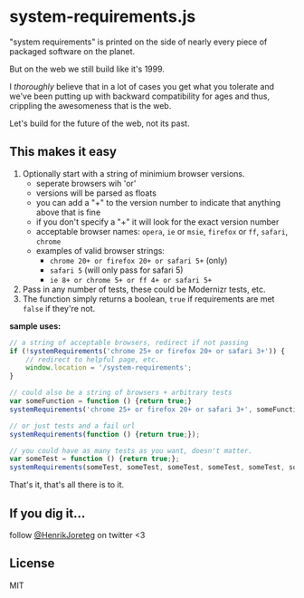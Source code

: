 # system-requirements.js

"system requirements" is printed on the side of nearly every piece of packaged software on the planet. 

But on the web we still build like it's 1999. 

I *thoroughly* believe that in a lot of cases you get what you tolerate and we've been putting up with backward compatibility for ages and thus, crippling the awesomeness that is the web. 

Let's build for the future of the web, not its past. 


## This makes it easy

1. Optionally start with a string of minimium browser versions.
    - seperate browsers wih 'or'
    - versions will be parsed as floats
    - you can add a "+" to the version number to indicate that anything above that is fine
    - if you don't specify a "+" it will look for the exact version number
    - acceptable browser names: `opera`, `ie` or `msie`, `firefox` or `ff`, `safari`, `chrome`
    - examples of valid browser strings:
        - `chrome 20+ or firefox 20+ or safari 5+` (only)
        - `safari 5` (will only pass for safari 5)
        - `ie 8+ or chrome 5+ or ff 4+ or safari 5+`
2. Pass in any number of tests, these could be Modernizr tests, etc.
3. The function simply returns a boolean, `true` if requirements are met `false` if they're not.



**sample uses:**

```js
// a string of acceptable browsers, redirect if not passing
if (!systemRequirements('chrome 25+ or firefox 20+ or safari 3+')) {
    // redirect to helpful page, etc.
    window.location = '/system-requirements';
}

// could also be a string of browsers + arbitrary tests
var someFunction = function () {return true;}
systemRequirements('chrome 25+ or firefox 20+ or safari 3+', someFunction, someFunction);

// or just tests and a fail url
systemRequirements(function () {return true;});

// you could have as many tests as you want, doesn't matter.
var someTest = function () {return true;};
systemRequirements(someTest, someTest, someTest, someTest, someTest, someTest);
```

That's it, that's all there is to it.

## If you dig it...

follow [@HenrikJoreteg](http://twitter.com/henrikjoreteg) on twitter <3


## License

MIT
